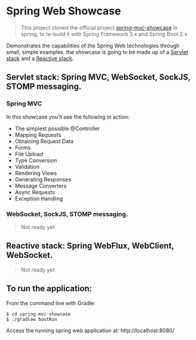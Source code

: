 # Spring Web Showcase

> This project cloned the official project [spring-mvc-showcase](https://github.com/spring-projects/spring-mvc-showcase) in spring, to re-build it with Spring Framework 5.x and Spring Boot 2.x

Demonstrates the capabilities of the Spring Web technologies through small, simple examples. the showcase is going to be made up of a [Servlet stack](https://docs.spring.io/spring/docs/current/spring-framework-reference/web.html#spring-web) and a [Reactive stack](https://docs.spring.io/spring/docs/current/spring-framework-reference/web-reactive.html#spring-webflux).

## Servlet stack: Spring MVC, WebSocket, SockJS, STOMP messaging.

### Spring MVC

In this showcase you'll see the following in action:

* The simplest possible @Controller
* Mapping Requests
* Obtaining Request Data
* Forms
* File Upload
* Type Conversion
* Validation
* Rendering Views
* Generating Responses
* Message Converters
* Async Requests
* Exception Handling

### WebSocket, SockJS, STOMP messaging.

> Not ready yet

## Reactive stack: Spring WebFlux, WebClient, WebSocket.

> Not ready yet

## To run the application:

From the command line with Gradle:

```
$ cd spring-mvc-showcase
$ ./gradlew bootRun
```

Access the running spring web application at: http://localhost:8080/